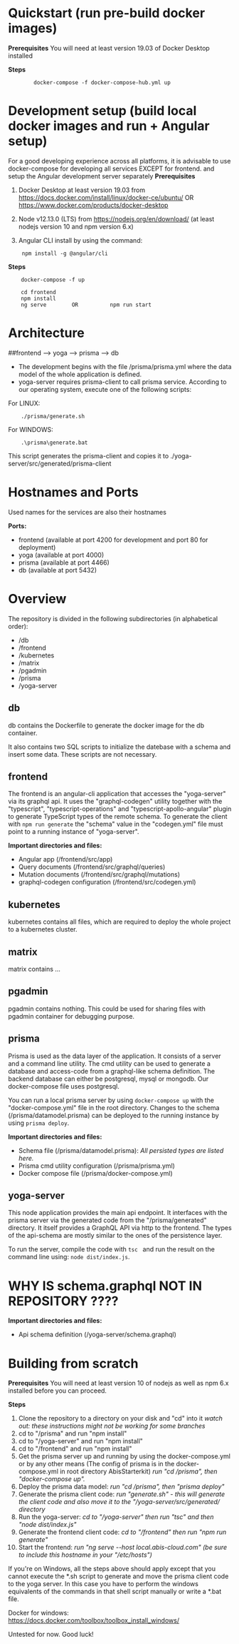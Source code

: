 # Quickstart (run pre-build docker images)
**Prerequisites**
You will need at least version 19.03 of Docker Desktop installed

**Steps**

            docker-compose -f docker-compose-hub.yml up

# Development setup (build local docker images and run + Angular setup)
For a good developing experience across all platforms, it is advisable to use docker-compose for developing all services EXCEPT for frontend.
and setup the Angular development server separately
**Prerequisites**
1. Docker Desktop at least version 19.03 from https://docs.docker.com/install/linux/docker-ce/ubuntu/ OR https://www.docker.com/products/docker-desktop
2. Node v12.13.0 (LTS) from https://nodejs.org/en/download/   (at least nodejs version 10 and npm version 6.x)
3. Angular CLI install by using the command:
        
        npm install -g @angular/cli

**Steps**

        docker-compose -f up
        
        cd frontend
        npm install
        ng serve        OR          npm run start

# Architecture
##frontend --> yoga --> prisma --> db

* The development begins with the file /prisma/prisma.yml where the data model of the whole application is defined.
* yoga-server requires prisma-client to call prisma service. According to our operating system, execute one of the following scripts:

For LINUX:

        ./prisma/generate.sh

For WINDOWS:

        .\prisma\generate.bat

This script generates the prisma-client and copies it to ./yoga-server/src/generated/prisma-client



# Hostnames and Ports
Used names for the services are also their hostnames

**Ports:**
* frontend (available at port 4200 for development and port 80 for deployment)
* yoga (available at port 4000)
* prisma (available at port 4466)
* db (available at port 5432)






# Overview
The repository is divided in the following subdirectories (in alphabetical order):
* /db
* /frontend
* /kubernetes
* /matrix
* /pgadmin
* /prisma
* /yoga-server

## db
db contains the Dockerfile to generate the docker image for the db container.

It also contains two SQL scripts to initialize the datebase with a schema and insert some data. These scripts are not necessary.

## frontend
The frontend is an angular-cli application that accesses the "yoga-server" via its graphql api. It uses the "graphql-codegen" utility together with the "typescript", "typescript-operations" and "typescript-apollo-angular" plugin to generate TypeScript types of the remote schema. To generate the client with ```npm run generate``` the "schema" value in the "codegen.yml" file must point to a running instance of "yoga-server".

**Important directories and files:**
* Angular app (/frontend/src/app)
* Query documents (/frontend/src/graphql/queries)
* Mutation documents (/frontend/src/graphql/mutations)
* graphql-codegen configuration (/frontend/src/codegen.yml)

## kubernetes
kubernetes contains all files, which are required to deploy the whole project to a kubernetes cluster.

## matrix
matrix contains ...

## pgadmin
pgadmin contains nothing. This could be used for sharing files with pgadmin container for debugging purpose.

## prisma
Prisma is used as the data layer of the application. It consists of a server and a command line utility. The cmd utility can be used to generate a database and access-code from a graphql-like schema definition. The backend database can either be postgresql, mysql or mongodb. Our docker-compose file uses postgresql.

You can run a local prisma server by using ```docker-compose up``` with the "docker-compose.yml" file in the root directory.
Changes to the schema (/prisma/datamodel.prisma) can be deployed to the running instance by using ```prisma deploy```.

**Important directories and files:**
* Schema file (/prisma/datamodel.prisma):
_All persisted types are listed here._
* Prisma cmd utility configuration (/prisma/prisma.yml)
* Docker compose file (/prisma/docker-compose.yml)

## yoga-server
This node application provides the main api endpoint. It interfaces with the prisma server via the generated code from the "/prisma/generated" directory. It itself provides a GraphQL API via http to the frontend. The types of the api-schema are mostly similar to the ones of the persistence layer. 

To run the server, compile the code with ``tsc `` and run the result on the command line using: ```node dist/index.js```.

# WHY IS schema.graphql NOT IN REPOSITORY ????
**Important directories and files:**
* Api schema definition (/yoga-server/schema.graphql)


# Building from scratch
**Prerequisites**
You will need at least version 10 of nodejs as well as npm 6.x installed before you can proceed.

**Steps**
1. Clone the repository to a directory on your disk and "cd" into it 
_watch out: these instructions might not be working for some branches_
2. cd to "/prisma" and run "npm install"
3. cd to "/yoga-server" and run "npm install"
4. cd to "/frontend" and run "npm install"
5. Get the prisma server up and running by using the docker-compose.yml or by any other means (The config of prisma is in the docker-compose.yml in root directory AbisStarterkit)
_run "cd /prisma", then "docker-compose up"._
6. Deploy the prisma data model:
_run "cd /prisma", then "prisma deploy"_
7. Generate the prisma client code:
_run "generate.sh" - this will generate the client code and also move it to the "/yoga-server/src/generated/ directory_
8. Run the yoga-server:
_cd to "/yoga-server" then run "tsc" and then "node dist/index.js"_
9. Generate the frontend client code:
_cd to "/frontend" then run "npm run generate"_
10. Start the frontend:
_run "ng serve --host local.abis-cloud.com" (be sure to include this hostname in your "/etc/hosts")_

If you're on Windows, all the steps above should apply except that you cannot execute the *.sh script to generate and move the prisma client code to the yoga server. In this case you have to perform the windows equivalents of the commands in that shell script manually or write a *.bat file.

Docker for windows: https://docs.docker.com/toolbox/toolbox_install_windows/

Untested for now. Good luck!



